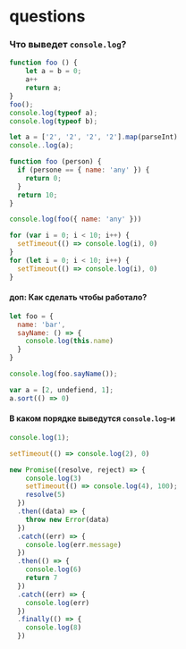 # questions

### Что выведет `console.log`?
```js
function foo () {
    let a = b = 0;
    a++
    return a;
}
foo();
console.log(typeof a);
console.log(typeof b);
```

```js
let a = ['2', '2', '2', '2'].map(parseInt)
console..log(a);
```

```js
function foo (person) {
  if (persone == { name: 'any' }) {
    return 0;
  }
  return 10;
}

console.log(foo({ name: 'any' }))
```

```js
for (var i = 0; i < 10; i++) {
  setTimeout(() => console.log(i), 0)
}
for (let i = 0; i < 10; i++) {
  setTimeout(() => console.log(i), 0)
}
```

#### доп: Как сделать чтобы работало?
```js
let foo = {
  name: 'bar',
  sayName: () => {
    console.log(this.name)
  }
}

console.log(foo.sayName());
```

```js
var a = [2, undefiend, 1];
a.sort(() => 0)
```

#### В каком порядке выведутся `console.log`-и
```js
console.log(1);

setTimeout(() => console.log(2), 0)

new Promise((resolve, reject) => {
    console.log(3)
    setTimeout(() => console.log(4), 100);
    resolve(5)
  })
  .then((data) => {
    throw new Error(data)
  })
  .catch((err) => {
    console.log(err.message)
  })
  .then(() => {
    console.log(6)
    return 7
  })
  .catch((err) => {
    console.log(err)
  })
  .finally(() => {
    console.log(8)
  })
```
